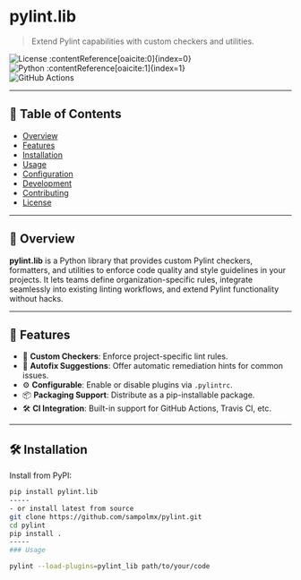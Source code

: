 # pylint.lib

> Extend Pylint capabilities with custom checkers and utilities.

![License](https://img.shields.io/badge/license-Apache%202.0-blue.svg) :contentReference[oaicite:0]{index=0}  
![Python](https://img.shields.io/badge/python-3.6%2B-blue.svg) :contentReference[oaicite:1]{index=1}  
![GitHub Actions](https://github.com/sampolmx/pylint/actions/workflows/ci.yml/badge.svg)

---

## 📑 Table of Contents

- [Overview](#overview)  
- [Features](#features)  
- [Installation](#installation)  
- [Usage](#usage)  
- [Configuration](#configuration)  
- [Development](#development)  
- [Contributing](#contributing)  
- [License](#license)  

---

## 🧐 Overview

**pylint.lib** is a Python library that provides custom Pylint checkers, formatters, and utilities to enforce code quality and style guidelines in your projects. It lets teams define organization-specific rules, integrate seamlessly into existing linting workflows, and extend Pylint functionality without hacks.

---

## 🚀 Features

- 📌 **Custom Checkers**: Enforce project-specific lint rules.  
- 🔄 **Autofix Suggestions**: Offer automatic remediation hints for common issues.  
- ⚙️ **Configurable**: Enable or disable plugins via `.pylintrc`.  
- 📦 **Packaging Support**: Distribute as a pip-installable package.  
- 🛠 **CI Integration**: Built-in support for GitHub Actions, Travis CI, etc.

---

## 🛠 Installation

Install from PyPI:

```bash
pip install pylint.lib
-----
- or install latest from source
git clone https://github.com/sampolmx/pylint.git
cd pylint
pip install .
-----
### Usage

pylint --load-plugins=pylint_lib path/to/your/code
